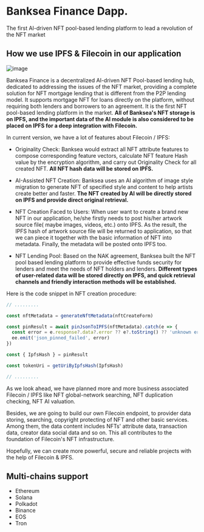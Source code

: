 # Banksea Finance Dapp.

The first AI-driven NFT pool-based lending platform to lead a revolution of the NFT market

## How we use IPFS & Filecoin in our application

![image](https://user-images.githubusercontent.com/50449082/126426020-6210179f-7969-4b1a-9c15-4ded2a0ba64c.png)

Banksea Finance is a decentralized AI-driven NFT Pool-based lending hub, dedicated to addressing the issues of the NFT market,
providing a complete solution for NFT mortgage lending that is different from the P2P lending model.
It supports mortgage NFT for loans directly on the platform, without requiring both lenders and borrowers to an agreement.
It is the first NFT pool-based lending platform in the market.
**All of Banksea's NFT storage is on IPFS, and the important data of the AI module is also considered to be placed on IPFS for a deep integration with Filecoin.**


In current version, we have a lot of features about Filecoin / IPFS:
- Originality Check:
  Banksea would extract all NFT attribute features to compose corresponding feature vectors,
  calculate NFT feature Hash value by the encryption algorithm,
  and carry out Originality Check for all created NFT. **All NFT hash data will be stored on IPFS.**

- AI-Assisted NFT Creation:
  Banksea uses an AI algorithm of image style migration to generate NFT of
  specified style and content to help artists create better and faster.
  **The NFT created by AI will be directly stored on IPFS and provide direct original retrieval.**

- NFT Creation Faced to Users:
  When user want to create a brand new NFT in our application, he/she firstly needs to post his/her artwork source file(
  maybe images, videos, etc.) onto IPFS. As the result, the IPFS hash of artwork source file will be returned to
  application, so that we can piece it together with the basic information of NFT into metadata. Finally, the metadata
  will be posted onto IPFS too.

- NFT Lending Pool:
  Based on the NAK agreement, Banksea built the NFT pool based lending platform to provide effective
  funds security for lenders and meet the needs of NFT holders and lenders.
  **Different types of user-related data will be stored directly on IPFS, and quick retrieval channels and friendly interaction methods will be established.**


Here is the code snippet in NFT creation procedure:

```ts
// .........

const nftMetadata = generateNftMetadata(nftCreateForm)

const pinResult = await pinJsonToIPFS(nftMetadata).catch(e => {
  const error = e.response?.data?.error ?? e?.toString() ?? 'unknown error'
  ee.emit('json_pinned_failed', error)
})

const { IpfsHash } = pinResult

const tokenUri = getUriByIpfsHash(IpfsHash)

// .........
```
As we look ahead, we have planned more and more business associated Filecoin / IPFS
like NFT global-network searching, NFT duplication checking, NFT AI valuation.

Besides, we are going to build our own Filecoin endpoint,
to provider data storing, searching, copyright protecting of NFT and other basic services.
Among them, the data content includes NFTs' attribute data, transaction data, creator data social data and so on.
This all contributes to the foundation of Filecoin's NFT infrastructure.

Hopefully, we can create more powerful, secure and reliable projects with the help of Filecoin & IPFS.

## Multi-chains support

- Ethereum
- Solana
- Polkadot
- Binance
- EOS
- Tron
